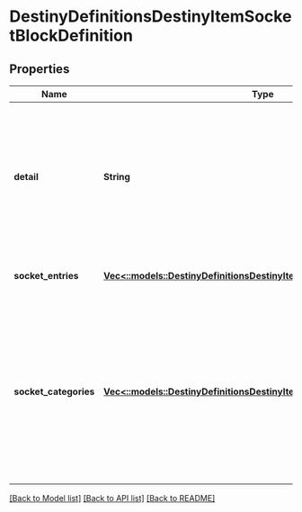 # DestinyDefinitionsDestinyItemSocketBlockDefinition

## Properties
Name | Type | Description | Notes
------------ | ------------- | ------------- | -------------
**detail** | **String** | This was supposed to be a string that would give per-item details about sockets. In practice, it turns out that all this ever has is the localized word \&quot;details\&quot;. ... that&#39;s lame, but perhaps it will become something cool in the future. | [optional] [default to null]
**socket_entries** | [**Vec<::models::DestinyDefinitionsDestinyItemSocketEntryDefinition>**](Destiny.Definitions.DestinyItemSocketEntryDefinition.md) | Each socket on an item is defined here. Check inside for more info. | [optional] [default to null]
**socket_categories** | [**Vec<::models::DestinyDefinitionsDestinyItemSocketCategoryDefinition>**](Destiny.Definitions.DestinyItemSocketCategoryDefinition.md) | A convenience property, that refers to the sockets in the \&quot;sockets\&quot; property, pre-grouped by category and ordered in the manner that they should be grouped in the UI. You could form this yourself with the existing data, but why would you want to? Enjoy life man. | [optional] [default to null]

[[Back to Model list]](../README.md#documentation-for-models) [[Back to API list]](../README.md#documentation-for-api-endpoints) [[Back to README]](../README.md)


